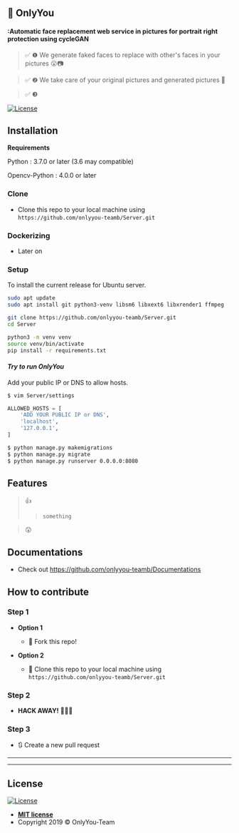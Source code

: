 ## :high_brightness: OnlyYou
#### :Automatic face replacement web service in pictures for portrait right protection using cycleGAN


> &#9989; &#10102; We generate faked faces to replace with other's faces in your pictures  :open_mouth::camera:

> &#9989; &#10103;  We take care of your original pictures and generated pictures  &#128140;

> &#9989; &#10104; 


<!-- blank line -->
[![License](http://img.shields.io/:license-mit-blue.svg?style=flat-square)](http://badges.gpl-license.org)


## Installation

**Requirements**

Python : 3.7.0 or later (3.6 may compatible)

Opencv-Python : 4.0.0 or later

### Clone

- Clone this repo to your local machine using `https://github.com/onlyyou-teamb/Server.git`

### Dockerizing

- Later on

### Setup

To install the current release for Ubuntu server.
```bash
sudo apt update
sudo apt install git python3-venv libsm6 libxext6 libxrender1 ffmpeg

git clone https://github.com/onlyyou-teamb/Server.git
cd Server

python3 -m venv venv
source venv/bin/activate
pip install -r requirements.txt
```
#### *Try to run OnlyYou*
Add your public IP or DNS to allow hosts.

```bash
$ vim Server/settings
```

```python
ALLOWED_HOSTS = [
    'ADD YOUR PUBLIC IP or DNS',
    'localhost',
    '127.0.0.1',
]
```

```bash
$ python manage.py makemigrations
$ python manage.py migrate
$ python manage.py runserver 0.0.0.0:8080
```

## Features

> :thumbsup: 
>> `something`

> :astonished:

## Documentations

- Check out https://github.com/onlyyou-teamb/Documentations

## How to contribute

### Step 1

- **Option 1**
    - 🍴 Fork this repo!

- **Option 2**
    - 👯 Clone this repo to your local machine using `https://github.com/onlyyou-teamb/Server.git`

### Step 2

- **HACK AWAY!** 🔨🔨🔨

### Step 3

- 🔃 Create a new pull request 

---

---

## License

[![License](http://img.shields.io/:license-mit-blue.svg?style=flat-square)](http://badges.mit-license.org)

- **[MIT license](https://opensource.org/licenses/mit-license.php)**
- Copyright 2019 © OnlyYou-Team
